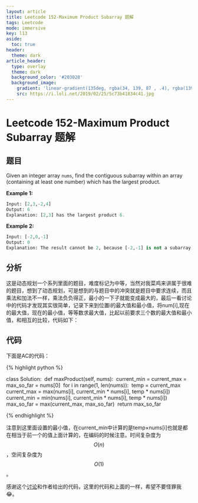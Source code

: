 ```yaml
---
layout: article
title: Leetcode 152-Maximum Product Subarray 题解
tags: Leetcode
mode: immersive
key: l13
aside:
  toc: true
header:
  theme: dark
article_header:
  type: overlay
  theme: dark
  background_color: '#203028'
  background_image:
    gradient: 'linear-gradient(135deg, rgba(34, 139, 87 , .4), rgba(139, 34, 139, .4))'
    src: https://i.loli.net/2019/02/25/5c73b41834c41.jpg
---
```


# Leetcode 152-Maximum Product Subarray 题解

## 题目

Given an integer array `nums`, find the contiguous subarray within an array (containing at least one number) which has the largest product.

**Example 1:**

```python
Input: [2,3,-2,4]
Output: 6
Explanation: [2,3] has the largest product 6.
```

**Example 2:**

```python
Input: [-2,0,-1]
Output: 0
Explanation: The result cannot be 2, because [-2,-1] is not a subarray.
```

## 分析

这是动态规划一个系列里面的题目，难度标记为中等，当然对我菜鸡来讲属于很难的题目，想到了动态规划，可是想到的与题目中的冲突就是题目中要求连续，而且乘法和加法不一样，乘法负负得正，最小的一下子就能变成最大的，最后一看讨论中的代码才发现其实很简单，记录下来到位置i的最大值和最小值，将num[i],现在的最大值，现在的最小值，等等数求最大值，比起以前要求三个数的最大值和最小值，和相互的比较，代码如下：

## 代码

下面是AC的代码：

{% highlight python %}

class Solution:
​    def maxProduct(self, nums):
​        current_min = current_max = max_so_far = nums[0]
​        for i in range(1, len(nums)):
​            temp = current_max
​            current_max = max(nums[i], current_min * nums[i], temp * nums[i])
​            current_min = min(nums[i], current_min * nums[i], temp * nums[i])
​            max_so_far = max(current_max, max_so_far)
​        return max_so_far

{% endhighlight %}

注意到这里面设置的最小值，在current_min中计算的是temp×nums[i]也就是都在相当于前一个的值上面计算的，在编码的时候注意。时间复杂度为$$O(n)$$，空间复杂度为$$O(1)$$。

感谢这个[讨论](https://leetcode.com/problems/maximum-product-subarray/discuss/218417/Kadane-inspired-Python-solution-in-O(n)-time-and-O(1)-space)和作者给出的代码，这里的代码和上面的一样，希望不要怪罪我😂。